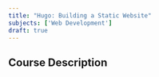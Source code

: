 ```yaml
---
title: "Hugo: Building a Static Website"
subjects: ['Web Development']
draft: true
---
```


## Course Description